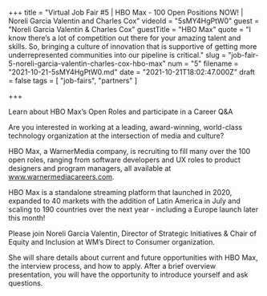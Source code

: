 +++
title = "Virtual Job Fair #5 | HBO Max - 100 Open Positions NOW! | Noreli Garcia Valentin and Charles Cox"
videoId = "5sMY4HgPtW0"
guest = "Noreli Garcia Valentin & Charles Cox"
guestTitle = "HBO Max"
quote = "I know there’s a lot of competition out there for your amazing talent and skills. So, bringing a culture of innovation that is supportive of getting more underrepresented communities into our pipeline is critical."
slug = "job-fair-5-noreli-garcia-valentin-charles-cox-hbo-max"
num = "5"
filename = "2021-10-21-5sMY4HgPtW0.md"
date = "2021-10-21T18:02:47.000Z"
draft = false
tags = [ "job-fairs", "partners" ]

+++

Learn about HBO Max’s Open Roles and participate in a Career Q&A

Are you interested in working at a leading, award-winning, world-class technology organization at the intersection of media and culture? 

HBO Max, a WarnerMedia company, is recruiting to fill many over the 100 open roles, ranging from software developers and UX roles to product designers and program managers, all available at www.warnermediacareers.com.

HBO Max is a standalone streaming platform that launched in 2020, expanded to 40 markets with the addition of Latin America in July and scaling to 190 countries over the next year - including a Europe launch later this month!

Please join Noreli Garcia Valentin, Director of Strategic Initiatives & Chair of Equity and Inclusion at WM’s Direct to Consumer organization.

She will share details about current and future opportunities with HBO Max, the interview process, and how to apply.  After a brief overview presentation, you will have the opportunity to introduce yourself and ask questions.

